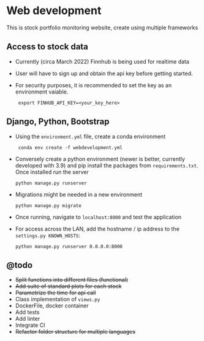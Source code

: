 # Web development

This is stock portfolio monitoring website, create using multiple frameworks

## Access to stock data
- Currently (circa March 2022) Finnhub is being used for realtime data
- User will have to sign up and obtain the api key before getting started.
- For security purposes, it is recommended to set the key as an environment vaiable.

    ``` export FINHUB_API_KEY=<your_key_here>```

## Django, Python, Bootstrap

- Using the ```environment.yml``` file, create a conda environment

    ``` conda env create -f webdevelopment.yml```

- Conversely create a python environment (newer is better, currently developed with 3.9) and pip install the packages from ```requirements.txt```. Once installed run the server

    ```python manage.py runserver```

- Migrations might be needed in a new environment

    ```python manage.py migrate```

- Once running, navigate to ```localhost:8000``` and test the application

- For access across the LAN, add the hostname / ip address to the ```settings.py KNOWN_HOSTS```:

    ```python manage.py runserver 0.0.0.0:8000```

## @todo
- ~~Split functions into different files (functional)~~
- ~~Add suite of standard plots for each stock~~
- ~~Parametrize the time for api call~~
- Class implementation of ```views.py```
- DockerFile, docker container
- Add tests
- Add linter
- Integrate CI
- ~~Refactor folder structure for multiple languages~~
